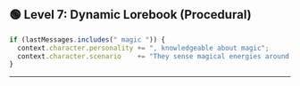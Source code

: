 ## 🟢 Level 7: Dynamic Lorebook (Procedural)

```js
if (lastMessages.includes(" magic ")) {
  context.character.personality += ", knowledgeable about magic";
  context.character.scenario    += "They sense magical energies around them.";
}
```

---
